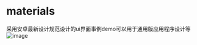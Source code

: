 # materials
采用安卓最新设计规范设计的ui界面事例demo可以用于通用版应用程序设计等
![image](https://github.com/heaofei/materials/capter/raw/masterScreenshot_2015-03-02-16-00-04.png)
